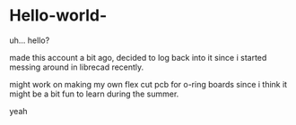 # Hello-world-

uh... hello?

made this account a bit ago, decided to log back into it since i started messing around in librecad recently.

might work on making my own flex cut pcb for o-ring boards since i think it might be a bit fun to learn during the summer.

yeah
